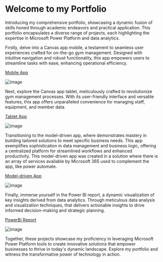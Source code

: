 # Welcome to my Portfolio


Introducing my comprehensive portfolio, showcasing a dynamic fusion of skills honed through academic endeavors and practical application. This portfolio encapsulates a diverse range of projects, each highlighting the expertise in Microsoft Power Platform and data analytics.

Firstly, delve into a Canvas app mobile, a testament to seamless user experiences crafted for on-the-go gym management. Designed with intuitive navigation and robust functionality, this app empowers users to streamline tasks with ease, enhancing operational efficiency.

[Mobile App]


![image](https://github.com/Ana-Ferre/Portfolio/assets/161728944/c0752d01-74fd-492b-99bb-1232dbd1c5fb)


Next, explore the Canvas app tablet, meticulously crafted to revolutionize gym management processes. With its user-friendly interface and versatile features, this app offers unparalleled convenience for managing staff, equipment, and member data.

[Tablet App]


![image](https://github.com/Ana-Ferre/Portfolio/assets/161728944/3658cff8-7404-41cc-b8ac-97277379b6f5)


Transitioning to the model-driven app, where demonstrates mastery in building tailored solutions to meet specific business needs. This app exemplifies sophistication in data management and business logic, offering a centralized platform for streamlined workflows and enhanced productivity. This model-driven app was created in a solution where there is an array of services available by Microsoft 365 used to complement the app, like power automate. 

[Model-driven App]


![image](https://github.com/Ana-Ferre/Portfolio/assets/161728944/449b044c-7c59-4a9b-b30f-38a7b138fed4)


Finally, immerse yourself in the Power BI report, a dynamic visualization of key insights derived from data analytics. Through meticulous data analysis and visualization techniques, that delivers actionable insights to drive informed decision-making and strategic planning.

[PowerBi Report]


![image](https://github.com/Ana-Ferre/Portfolio/assets/161728944/09a4a404-ecd6-4c2f-b485-f5704a3e2364)


Together, these projects showcase my proficiency in leveraging Microsoft Power Platform tools to create innovative solutions that empower businesses to thrive in today's dynamic landscape. Explore my portfolio and witness the transformative power of technology in action.



[Mobile App]: https://github.com/Ana-Ferre/Portfolio/blob/main/PowerApps/readme.md
[Tablet App]: https://github.com/Ana-Ferre/Portfolio/blob/main/PowerAppsTablet/readme.md 
[PowerBi Report]: https://github.com/Ana-Ferre/Portfolio/blob/main/PowerBi/readme.md
[Model-driven App]: https://github.com/Ana-Ferre/Portfolio/blob/main/Model-Driven/readme.md
